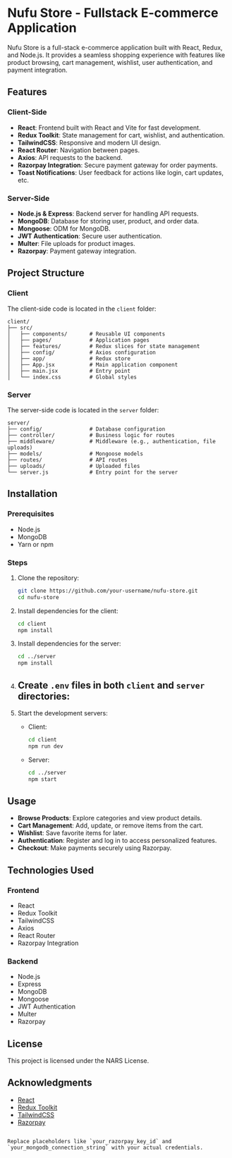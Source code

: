 
# Nufu Store - Fullstack E-commerce Application

Nufu Store is a full-stack e-commerce application built with React, Redux, and Node.js. It provides a seamless shopping experience with features like product browsing, cart management, wishlist, user authentication, and payment integration.

## Features

### Client-Side
- **React**: Frontend built with React and Vite for fast development.
- **Redux Toolkit**: State management for cart, wishlist, and authentication.
- **TailwindCSS**: Responsive and modern UI design.
- **React Router**: Navigation between pages.
- **Axios**: API requests to the backend.
- **Razorpay Integration**: Secure payment gateway for order payments.
- **Toast Notifications**: User feedback for actions like login, cart updates, etc.

### Server-Side
- **Node.js & Express**: Backend server for handling API requests.
- **MongoDB**: Database for storing user, product, and order data.
- **Mongoose**: ODM for MongoDB.
- **JWT Authentication**: Secure user authentication.
- **Multer**: File uploads for product images.
- **Razorpay**: Payment gateway integration.

## Project Structure

### Client
The client-side code is located in the `client` folder:
```
client/
├── src/
│   ├── components/       # Reusable UI components
│   ├── pages/            # Application pages
│   ├── features/         # Redux slices for state management
│   ├── config/           # Axios configuration
│   ├── app/              # Redux store
│   ├── App.jsx           # Main application component
│   ├── main.jsx          # Entry point
│   └── index.css         # Global styles
```

### Server
The server-side code is located in the `server` folder:
```
server/
├── config/               # Database configuration
├── controller/           # Business logic for routes
├── middleware/           # Middleware (e.g., authentication, file uploads)
├── models/               # Mongoose models
├── routes/               # API routes
├── uploads/              # Uploaded files
└── server.js             # Entry point for the server
```

## Installation

### Prerequisites
- Node.js
- MongoDB
- Yarn or npm

### Steps
1. Clone the repository:
   ```bash
   git clone https://github.com/your-username/nufu-store.git
   cd nufu-store
   ```

2. Install dependencies for the client:
   ```bash
   cd client
   npm install
   ```

3. Install dependencies for the server:
   ```bash
   cd ../server
   npm install
   ```

4. Create `.env` files in both `client` and `server` directories:
   -

5. Start the development servers:
   - Client:
     ```bash
     cd client
     npm run dev
     ```
   - Server:
     ```bash
     cd ../server
     npm start
     ```


## Usage

- **Browse Products**: Explore categories and view product details.
- **Cart Management**: Add, update, or remove items from the cart.
- **Wishlist**: Save favorite items for later.
- **Authentication**: Register and log in to access personalized features.
- **Checkout**: Make payments securely using Razorpay.

## Technologies Used

### Frontend
- React
- Redux Toolkit
- TailwindCSS
- Axios
- React Router
- Razorpay Integration

### Backend
- Node.js
- Express
- MongoDB
- Mongoose
- JWT Authentication
- Multer
- Razorpay

## License
This project is licensed under the NARS License.

## Acknowledgments
- [React](https://reactjs.org/)
- [Redux Toolkit](https://redux-toolkit.js.org/)
- [TailwindCSS](https://tailwindcss.com/)
- [Razorpay](https://razorpay.com/)
```

Replace placeholders like `your_razorpay_key_id` and `your_mongodb_connection_string` with your actual credentials.
